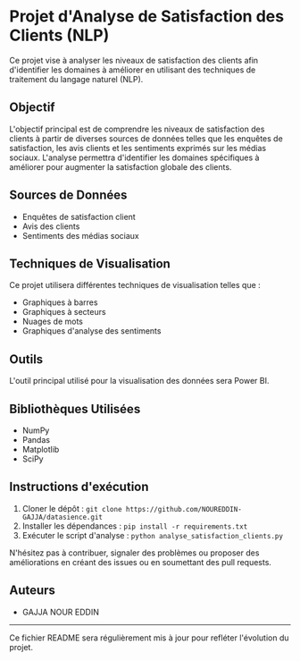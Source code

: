 # Projet d'Analyse de Satisfaction des Clients (NLP)

Ce projet vise à analyser les niveaux de satisfaction des clients afin d'identifier les domaines à améliorer en utilisant des techniques de traitement du langage naturel (NLP).

## Objectif
L'objectif principal est de comprendre les niveaux de satisfaction des clients à partir de diverses sources de données telles que les enquêtes de satisfaction, les avis clients et les sentiments exprimés sur les médias sociaux. L'analyse permettra d'identifier les domaines spécifiques à améliorer pour augmenter la satisfaction globale des clients.

## Sources de Données
- Enquêtes de satisfaction client
- Avis des clients
- Sentiments des médias sociaux

## Techniques de Visualisation
Ce projet utilisera différentes techniques de visualisation telles que :
- Graphiques à barres
- Graphiques à secteurs
- Nuages de mots
- Graphiques d'analyse des sentiments

## Outils
L'outil principal utilisé pour la visualisation des données sera Power BI.

## Bibliothèques Utilisées
- NumPy
- Pandas
- Matplotlib
- SciPy

## Instructions d'exécution
1. Cloner le dépôt : `git clone https://github.com/NOUREDDIN-GAJJA/datasience.git`
2. Installer les dépendances : `pip install -r requirements.txt`
3. Exécuter le script d'analyse : `python analyse_satisfaction_clients.py`

N'hésitez pas à contribuer, signaler des problèmes ou proposer des améliorations en créant des issues ou en soumettant des pull requests.

## Auteurs
- GAJJA NOUR EDDIN

---

Ce fichier README sera régulièrement mis à jour pour refléter l'évolution du projet.
